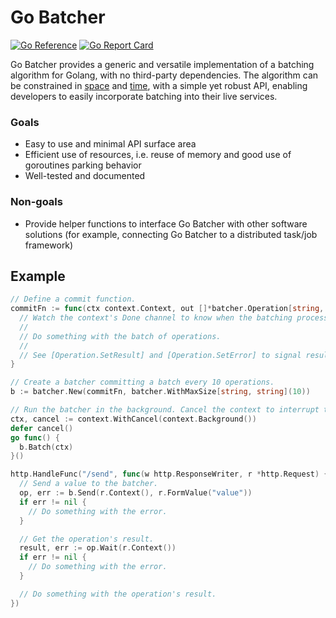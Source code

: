 # Go Batcher

[![Go Reference](https://pkg.go.dev/badge/go.vallahaye.net/batcher.svg)](https://pkg.go.dev/go.vallahaye.net/batcher)
[![Go Report Card](https://goreportcard.com/badge/go.vallahaye.net/batcher)](https://goreportcard.com/report/go.vallahaye.net/batcher)

Go Batcher provides a generic and versatile implementation of a batching algorithm for Golang, with no third-party dependencies. The algorithm can be constrained in [space](https://pkg.go.dev/go.vallahaye.net/batcher#WithMaxSize) and [time](https://pkg.go.dev/go.vallahaye.net/batcher#WithTimeout), with a simple yet robust API, enabling developers to easily incorporate batching into their live services.

### Goals

- Easy to use and minimal API surface area
- Efficient use of resources, i.e. reuse of memory and good use of goroutines parking behavior
- Well-tested and documented

### Non-goals

- Provide helper functions to interface Go Batcher with other software solutions (for example, connecting Go Batcher to a distributed task/job framework)

## Example

```go
// Define a commit function.
commitFn := func(ctx context.Context, out []*batcher.Operation[string, string]) {
  // Watch the context's Done channel to know when the batching process gets interrupted.
  //
  // Do something with the batch of operations.
  //
  // See [Operation.SetResult] and [Operation.SetError] to signal results and errors.
}

// Create a batcher committing a batch every 10 operations.
b := batcher.New(commitFn, batcher.WithMaxSize[string, string](10))

// Run the batcher in the background. Cancel the context to interrupt the batching process.
ctx, cancel := context.WithCancel(context.Background())
defer cancel()
go func() {
  b.Batch(ctx)
}()

http.HandleFunc("/send", func(w http.ResponseWriter, r *http.Request) {
  // Send a value to the batcher.
  op, err := b.Send(r.Context(), r.FormValue("value"))
  if err != nil {
    // Do something with the error.
  }

  // Get the operation's result.
  result, err := op.Wait(r.Context())
  if err != nil {
    // Do something with the error.
  }

  // Do something with the operation's result.
})
```
